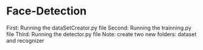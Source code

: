 # Face-Detection
First: Running the dataSetCreator.py file
Second: Running the trainning.py file
Third: Running the detector.py file
Note: create two new folders: dataset and recognizer
